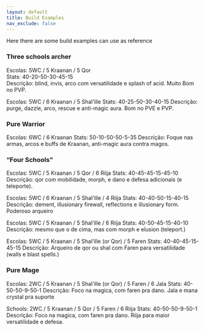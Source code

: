 ```yaml
---
layout: default
title: Build Examples
nav_exclude: false
---
```


Here there are some build examples can use as reference

### **Three schools archer**  
Escolas: 5WC / 5 Kraanan / 5 Qor  
Stats: 40-20-50-30-45-15  
Descrição: blind, invis, arco com versatilidade e splash of acid. Muito Bom no PVP.  

Escolas: 5WC / 6 Kraanan / 5 Shal’ille
Stats: 40-25-50-30-40-15
Descrição: purge, dazzle, arco, rescue e anti-magic aura. Bom no PVE e PVP.

### **Pure Warrior**  
Escolas: 6WC / 6 Kraanan
Stats: 50-10-50-50-5-35
Descrição: Foque nas armas, arcos e buffs de Kraanan, anti-magic aura contra magos.

### **“Four Schools”**
Escolas: 5WC / 5 Kraanan / 5 Qor / 6 Riija
Stats: 40-45-45-15-45-10
Descrição: qor com mobilidade, morph, e dano e defesa adicionais (e teleporte).

Escolas: 5WC / 6 Kraanan / 5 Shal’ille / 4 Riija
Stats: 40-40-50-15-40-15
Descrição: dement, illusionary firewall, reflections e illusionary form. Poderoso arqueiro

Escolas: 5WC / 5 Kraanan / 5 Shal’ille / 6 Riija
Stats: 40-50-45-15-40-10
Descrição: mesmo que o de cima, mas com morph e elusion (teleport.)

Escolas: 5WC / 5 Kraanan / 5 Shal’ille (or Qor) / 5 Faren
Stats: 40-40-45-15-45-15
Descrição: Arqueiro de qor ou shal com Faren para versatilidade  (walls e blast spells.)

### **Pure Mage**
Escolas: 2WC / 5 Kraanan / 5 Shal’ille (or Qor) / 5 Faren / 6 Jala
Stats: 40-50-50-9-50-1
Descrição: Foco na magica, com faren  pra dano. Jala e mana crystal pra suporte

Schools: 2WC / 5 Kraanan / 5 Qor / 5 Faren / 6 Riija
Stats: 40-50-50-9-50-1
Descrição:  Foco na magica, com faren  pra dano. Riija para maior versatilidade e defesa.